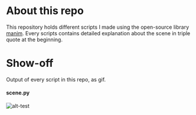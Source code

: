 # About this repo
This repository holds different scripts I made using the open-source library [manim](https://github.com/ManimCommunity/manim). Every scripts contains detailed explanation about the scene in triple quote at the beginning.

# Show-off
Output of every script in this repo, as gif.

#### scene.py
![alt-test](gif/CosineGraphAnimation1.gif)